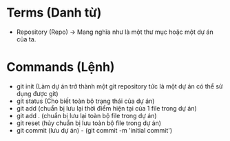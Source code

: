 # Terms (Danh từ)
* Repository (Repo) -> Mang nghĩa như là một thư mục hoặc một 
  dự án của ta.

# Commands (Lệnh)
* git init (Làm dự án trở thành một git repository tức là 
  một dự án có thể sử dụng được git)
* git status (Cho biết toàn bộ trạng thái của dự án)
* git add (chuẩn bị lưu lại thời điểm hiện tại của 1 file 
  trong dự án)
* git add .  (chuẩn bị lưu lại toàn bộ file trong dự án)
* git reset (hủy chuẩn bị lưu toàn bộ file trong dự án)
* git commit (lưu dự án) - (git commit -m 'initial commit')